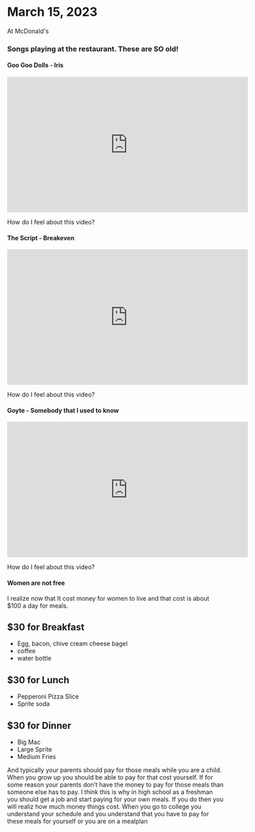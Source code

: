 # March 15, 2023
At McDonald's

### Songs playing at the restaurant. These are SO old!

#### Goo Goo Dolls - Iris
<iframe width="560" height="315" src="https://www.youtube.com/embed/NdYWuo9OFAw" title="YouTube video player" frameborder="0" allow="accelerometer; autoplay; clipboard-write; encrypted-media; gyroscope; picture-in-picture; web-share" allowfullscreen></iframe>

How do I feel about this video?

#### The Script - Breakeven
<iframe width="560" height="315" src="https://www.youtube.com/embed/MzCLLHscMOw" title="YouTube video player" frameborder="0" allow="accelerometer; autoplay; clipboard-write; encrypted-media; gyroscope; picture-in-picture; web-share" allowfullscreen></iframe>

How do I feel about this video?

#### Goyte - Somebody that I used to know
<iframe width="560" height="315" src="https://www.youtube.com/embed/8UVNT4wvIGY" title="YouTube video player" frameborder="0" allow="accelerometer; autoplay; clipboard-write; encrypted-media; gyroscope; picture-in-picture; web-share" allowfullscreen></iframe>

How do I feel about this video?

#### Women are not free
I realize now that It cost money for women to live and that cost is about $100 a day for meals.

## $30 for Breakfast

- Egg, bacon, chive cream cheese bagel
- coffee
- water bottle

## $30 for Lunch

- Pepperoni Pizza Slice
- Sprite soda

## $30 for Dinner

- Big Mac
- Large Sprite
- Medium Fries

And typically your parents should pay for those meals while you are a child. When you grow up you should be able to pay for that cost yourself. If for some reason your parents don’t have the money to pay for those meals than someone else has to pay. I think this is why in high school as a freshman you should get a job and start paying for your own meals. If you do then you will realiz how much money things cost. When you go to college you understand your schedule and you understand that you have to pay for these meals for yourself or you are on a mealplan
